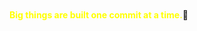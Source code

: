<br>
<br>
<strong><span style="color: yellow;">Big things are built one commit at a time.</span></strong>🤖
<br>
<br>
